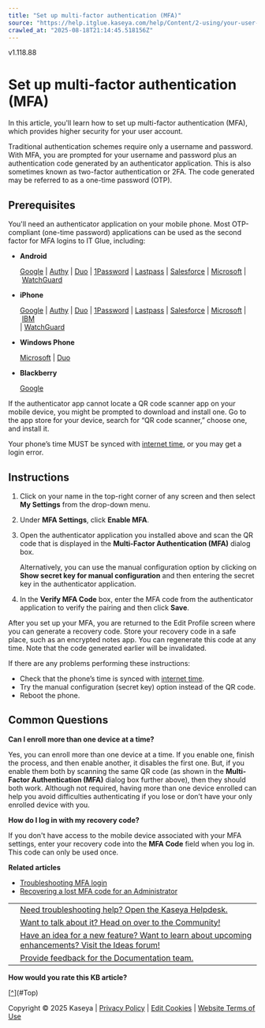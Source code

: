 ```yaml
---
title: "Set up multi-factor authentication (MFA)"
source: "https://help.itglue.kaseya.com/help/Content/2-using/your-user-account/set-up-multi-factor-authentication-mfa.html"
crawled_at: "2025-08-18T21:14:45.518156Z"
---
```


v1.118.88

# Set up multi-factor authentication (MFA)

In this article, you'll learn how to set up multi-factor authentication (MFA), which provides higher security for your user account.

Traditional authentication schemes require only a username and password. With MFA, you are prompted for your username and password plus an authentication code generated by an authenticator application. This is also sometimes known as two-factor authentication or 2FA. The code generated may be referred to as a one-time password (OTP).

## Prerequisites

You'll need an authenticator application on your mobile phone. Most OTP-compliant (one-time password) applications can be used as the second factor for MFA logins to IT Glue, including:

* **Android**
    
  [Google](https://play.google.com/store/apps/details?id=com.google.android.apps.authenticator2) | [Authy](https://play.google.com/store/apps/details?id=com.authy.authy) | [Duo](https://play.google.com/store/apps/details?id=com.duosecurity.duomobile) | [1Password](https://play.google.com/store/apps/details?id=com.onepassword.android&hl=en_US&gl=US) | [Lastpass](https://play.google.com/store/apps/details?id=com.lastpass.authenticator) | [Salesforce](https://play.google.com/store/apps/details?id=com.salesforce.authenticator) | [Microsoft](https://play.google.com/store/apps/details?id=com.azure.authenticator) | [WatchGuard](https://play.google.com/store/search?q=watchguard%20authpoint&c=apps)
* **iPhone**
    
  [Google](http://itunes.apple.com/us/app/google-authenticator/id388497605) | [Authy](https://itunes.apple.com/us/app/authy/id494168017) | [Duo](https://itunes.apple.com/us/app/duo-mobile/id422663827) | [1Password](https://itunes.apple.com/us/app/1password-password-manager-and-secure-wallet/id568903335) | [Lastpass](https://itunes.apple.com/ca/app/lastpass-authenticator/id1079110004) | [Salesforce](https://itunes.apple.com/ca/app/salesforce-authenticator/id782057975) | [Microsoft](https://itunes.apple.com/ca/app/microsoft-authenticator/id983156458) | [IBM](https://itunes.apple.com/us/app/ibm-touchtoken/id1135457433)  
  | [WatchGuard](https://www.apple.com/us/search/watchguard?src=serp)
* **Windows Phone**
    
  [Microsoft](http://www.windowsphone.com/en-us/store/app/authenticator/e7994dbc-2336-4950-91ba-ca22d653759b) | [Duo](https://www.microsoft.com/en-us/store/p/duo-mobile/9nblggh08m1g)
* **Blackberry**
    
  [Google](http://www.google.com/support/accounts/bin/answer.py?answer=1066447)

If the authenticator app cannot locate a QR code scanner app on your mobile device, you might be prompted to download and install one. Go to the app store for your device, search for “QR code scanner,” choose one, and install it.

Your phone’s time MUST be synced with [internet time](https://time.is), or you may get a login error.

## Instructions

1. Click on your name in the top-right corner of any screen and then select **My Settings** from the drop-down menu.
2. Under **MFA Settings**, click **Enable MFA**.
3. Open the authenticator application you installed above and scan the QR code that is displayed in the **Multi-Factor Authentication (MFA)** dialog box.  
     
   Alternatively, you can use the manual configuration option by clicking on **Show secret key for manual configuration** and then entering the secret key in the authenticator application.
4. In the **Verify MFA Code** box, enter the MFA code from the authenticator application to verify the pairing and then click **Save**.

After you set up your MFA, you are returned to the Edit Profile screen where you can generate a recovery code. Store your recovery code in a safe place, such as an encrypted notes app. You can regenerate this code at any time. Note that the code generated earlier will be invalidated.

If there are any problems performing these instructions:

* Check that the phone’s time is synced with [internet time](https://time.is).
* Try the manual configuration (secret key) option instead of the QR code.
* Reboot the phone.

## Common Questions

**Can I enroll more than one device at a time?**

Yes, you can enroll more than one device at a time. If you enable one, finish the process, and then enable another, it disables the first one. But, if you enable them both by scanning the same QR code (as shown in the **Multi-Factor Authentication (MFA)** dialog box further above), then they should both work. Although not required, having more than one device enrolled can help you avoid difficulties authenticating if you lose or don’t have your only enrolled device with you.

**How do I log in with my recovery code?**

If you don't have access to the mobile device associated with your MFA settings, enter your recovery code into the **MFA Code** field when you log in. This code can only be used once.

**Related articles**

* [Troubleshooting MFA login](troubleshooting-mfa-login.html)
* [Recovering a lost MFA code for an Administrator](recover-a-lost-mfa-code-for-an-administrator.html)

|  |  |
| --- | --- |
|  | [Need troubleshooting help? Open the Kaseya Helpdesk.](https://helpdesk.kaseya.com/) |
|  | [Want to talk about it? Head on over to the Community!](https://community.kaseya.com/it-operations) |
|  | [Have an idea for a new feature? Want to learn about upcoming enhancements? Visit the Ideas forum!](https://community.kaseya.com/ideas/categories/ITGlue-ideas-portal) |
|  | [Provide feedback for the Documentation team.](javascript:(function()%7BSendLinkByMail()%3B%7D)()%3B) |

**How would you rate this KB article?**

[[^](#Top)](#Top)

Copyright © 2025 Kaseya | [Privacy Policy](https://www.kaseya.com/legal/kaseya-privacy-statement/) | [Edit Cookies](#) | [Website Terms of Use](https://www.kaseya.com/legal/website-terms-of-use/)

